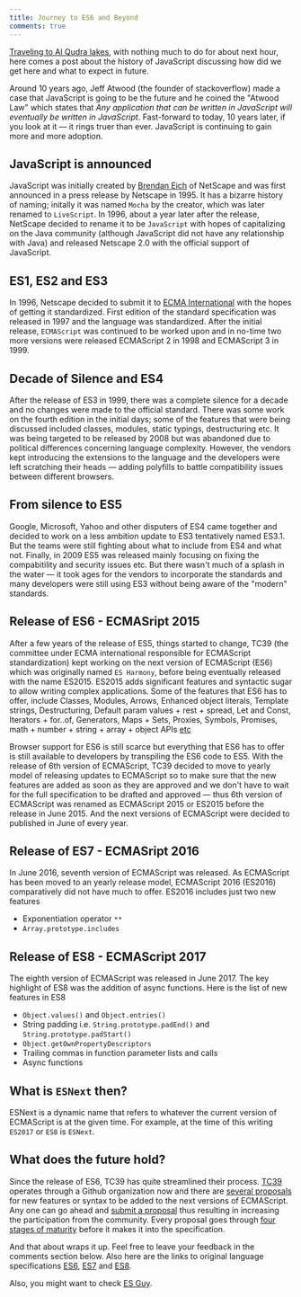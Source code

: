 ```yaml
---
title: Journey to ES6 and Beyond
comments: true
---
```


[Traveling to Al Qudra lakes](https://twitter.com/kamranahmedse/status/924035150429720577), with nothing much to do for about next hour, here comes a post about the history of JavaScript discussing how did we get here and what to expect in future.

Around 10 years ago, Jeff Atwood (the founder of stackoverflow) made a case that JavaScript is going to be the future and he coined the "Atwood Law" which states that *Any application that can be written in JavaScript will eventually be written in JavaScript*. Fast-forward to today, 10 years later, if you look at it –– it rings truer than ever. JavaScript is continuing to gain more and more adoption. 

## JavaScript is announced

JavaScript was initially created by [Brendan Eich](https://twitter.com/BrendanEich) of NetScape and was first announced in a press release by Netscape in 1995. It has a bizarre history of naming; initally it was named `Mocha` by the creator, which was later renamed to `LiveScript`. In 1996, about a year later after the release, NetScape decided to rename it to be `JavaScript` with hopes of capitalizing on the Java community (although JavaScript did not have any relationship with Java) and released Netscape 2.0 with the official support of JavaScript. 

## ES1, ES2 and ES3

In 1996, Netscape decided to submit it to [ECMA International](https://en.wikipedia.org/wiki/Ecma_International) with the hopes of getting it standardized. First edition of the standard specification was released in 1997 and the language was standardized. After the initial release, `ECMAScript` was continued to be worked upon and in no-time two more versions were released ECMAScript 2 in 1998 and ECMAScript 3 in 1999. 

## Decade of Silence and ES4

After the release of ES3 in 1999, there was a complete silence for a decade and no changes were made to the official standard. There was some work on the fourth edition in the initial days; some of the features that were being discussed included classes, modules, static typings, destructuring etc. It was being targeted to be released by 2008 but was abandoned due to political differences concerning language complexity. However, the vendors kept introducing the extensions to the language and the developers were left scratching their heads –– adding polyfills to battle compatibility issues between different browsers. 

## From silence to ES5

Google, Microsoft, Yahoo and other disputers of ES4 came together and decided to work on a less ambition update to ES3 tentatively named ES3.1. But the teams were still fighting about what to include from ES4 and what not. Finally, in 2009 ES5 was released mainly focusing on fixing the compabitility and security issues etc. But there wasn't much of a splash in the water –– it took ages for the vendors to incorporate the standards and many developers were still using ES3 without being aware of the "modern" standards.

## Release of ES6 - ECMASript 2015

After a few years of the release of ES5, things started to change, TC39 (the committee under ECMA international responsible for ECMAScript standardization) kept working on the next version of ECMAScript (ES6) which was originally named `ES Harmony`, before being eventually released with the name ES2015. ES2015 adds significant features and syntactic sugar to allow writing complex applications. Some of the features that ES6 has to offer, include Classes, Modules, Arrows, Enhanced object literals, Template strings, Destructuring, Default param values + rest + spread, Let and Const, Iterators + for..of, Generators, Maps + Sets, Proxies, Symbols, Promises, math + number + string + array + object APIs [etc](http://es6-features.org/#Constants)

Browser support for ES6 is still scarce but everything that ES6 has to offer is still available to developers by transpiling the ES6 code to ES5. With the release of 6th version of ECMAScript, TC39 decided to move to yearly model of releasing updates to ECMAScript so to make sure that the new features are added as soon as they are approved and we don't have to wait for the full specification to be drafted and approved –– thus 6th version of ECMAScript was renamed as ECMAScript 2015 or ES2015 before the release in June 2015. And the next versions of ECMAScript were decided to published in June of every year.

## Release of ES7 - ECMASript 2016

In June 2016, seventh version of ECMAScript was released. As ECMAScript has been moved to an yearly release model, ECMAScript 2016 (ES2016) comparatively did not have much to offer. ES2016 includes just two new features 

- Exponentiation operator `**`
- `Array.prototype.includes`

## Release of ES8 - ECMAScript 2017

The eighth version of ECMAScript was released in June 2017. The key highlight of ES8 was the addition of async functions. Here is the list of new features in ES8

- `Object.values()` and `Object.entries()`
- String padding i.e. `String.prototype.padEnd()` and `String.prototype.padStart()`
- `Object.getOwnPropertyDescriptors`
- Trailing commas in function parameter lists and calls
- Async functions

## What is `ESNext` then?

ESNext is a dynamic name that refers to whatever the current version of ECMAScript is at the given time. For example, at the time of this writing `ES2017` or `ES8` is `ESNext`.

## What does the future hold?

Since the release of ES6, TC39 has quite streamlined their process. [TC39](https://github.com/tc39) operates through a Github organization now and there are [several proposals](https://github.com/tc39/proposals) for new features or syntax to be added to the next versions of ECMAScript. Any one can go ahead and [submit a proposal](https://github.com/tc39/proposals) thus resulting in increasing the participation from the community. Every proposal goes through [four stages of maturity](https://tc39.github.io/process-document/) before it makes it into the specification.

And that about wraps it up. Feel free to leave your feedback in the comments section below. Also here are the links to original language specifications [ES6](https://www.ecma-international.org/ecma-262/6.0/), [ES7](https://www.ecma-international.org/ecma-262/7.0/) and [ES8](https://www.ecma-international.org/ecma-262/8.0/).

Also, you might want to check [ES Guy](https://esguy.com/).
